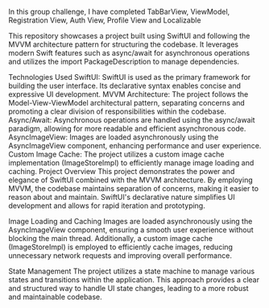 In this group challenge, I have completed TabBarView, ViewModel, Registration View, Auth View, Profile View and Localizable

This repository showcases a project built using SwiftUI and following the MVVM architecture pattern for structuring the codebase. It leverages modern Swift features such as async/await for asynchronous operations and utilizes the import PackageDescription to manage dependencies.

Technologies Used
SwiftUI: SwiftUI is used as the primary framework for building the user interface. Its declarative syntax enables concise and expressive UI development.
MVVM Architecture: The project follows the Model-View-ViewModel architectural pattern, separating concerns and promoting a clear division of responsibilities within the codebase.
Async/Await: Asynchronous operations are handled using the async/await paradigm, allowing for more readable and efficient asynchronous code.
AsyncImageView: Images are loaded asynchronously using the AsyncImageView component, enhancing performance and user experience.
Custom Image Cache: The project utilizes a custom image cache implementation (ImageStoreImpl) to efficiently manage image loading and caching.
Project Overview
This project demonstrates the power and elegance of SwiftUI combined with the MVVM architecture. By employing MVVM, the codebase maintains separation of concerns, making it easier to reason about and maintain. SwiftUI's declarative nature simplifies UI development and allows for rapid iteration and prototyping.

Image Loading and Caching
Images are loaded asynchronously using the AsyncImageView component, ensuring a smooth user experience without blocking the main thread. Additionally, a custom image cache (ImageStoreImpl) is employed to efficiently cache images, reducing unnecessary network requests and improving overall performance.

State Management
The project utilizes a state machine to manage various states and transitions within the application. This approach provides a clear and structured way to handle UI state changes, leading to a more robust and maintainable codebase.
